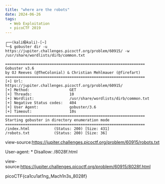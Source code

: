 ```yaml
---
title: "where are the robots"
date: 2024-06-26
tags:
  - Web Exploitation
  - picoCTF 2019
---
```


```
┌──(kali㉿kali)-[~]
└─$ gobuster dir -u https://jupiter.challenges.picoctf.org/problem/60915/ -w /usr/share/wordlists/dirb/common.txt

===============================================================
Gobuster v3.6
by OJ Reeves (@TheColonial) & Christian Mehlmauer (@firefart)
===============================================================
[+] Url:                     https://jupiter.challenges.picoctf.org/problem/60915/
[+] Method:                  GET
[+] Threads:                 10
[+] Wordlist:                /usr/share/wordlists/dirb/common.txt
[+] Negative Status codes:   404
[+] User Agent:              gobuster/3.6
[+] Timeout:                 10s
===============================================================
Starting gobuster in directory enumeration mode
===============================================================
/index.html           (Status: 200) [Size: 431]
/robots.txt           (Status: 200) [Size: 36]
```

view-source:https://jupiter.challenges.picoctf.org/problem/60915/robots.txt

User-agent: *
Disallow: /8028f.html


view-source:https://jupiter.challenges.picoctf.org/problem/60915/8028f.html

<flag>picoCTF{ca1cu1at1ng_Mach1n3s_8028f}</flag></p>
